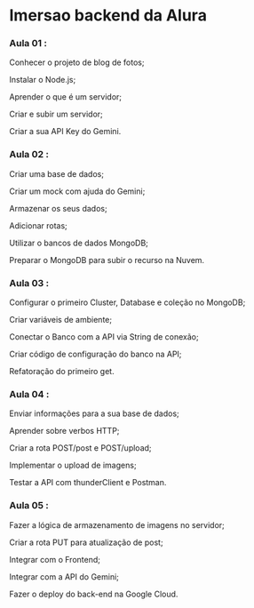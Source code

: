 # Imersao backend da Alura

### Aula 01 :

Conhecer o projeto de blog de fotos;

Instalar o Node.js;

Aprender o que é um servidor;

Criar e subir um servidor;

Criar a sua API Key do Gemini.

### Aula 02 :

Criar uma base de dados;

Criar um mock com ajuda do Gemini;

Armazenar os seus dados;

Adicionar rotas;

Utilizar o bancos de dados MongoDB;

Preparar o MongoDB para subir o recurso na Nuvem.

### Aula 03 :

Configurar o primeiro Cluster, Database e coleção no MongoDB;

Criar variáveis de ambiente;

Conectar o Banco com a API via String de conexão;

Criar código de configuração do banco na API;

Refatoração do primeiro get.

### Aula 04 :

Enviar informações para a sua base de dados;

Aprender sobre verbos HTTP;

Criar a rota POST/post e POST/upload;

Implementar o upload de imagens;

Testar a API com thunderClient e Postman.

### Aula 05 : 

Fazer a lógica de armazenamento de imagens no servidor;

Criar a rota PUT para atualização de post;

Integrar com o Frontend;

Integrar com a API do Gemini;

Fazer o deploy do back-end na Google Cloud.